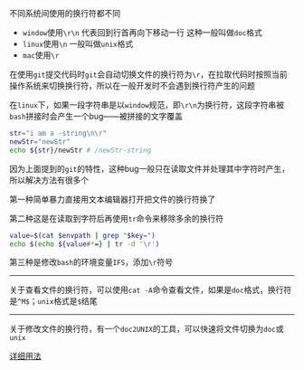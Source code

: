不同系统间使用的换行符都不同

- `window`使用`\r\n` 代表回到行首再向下移动一行 这种一般叫做`doc`格式
- `linux`使用`\n` 一般叫做`unix`格式
- `mac`使用`\r`

在使用`git`提交代码时`git`会自动切换文件的换行符为`\r`，在拉取代码时按照当前操作系统来切换换行符，所以在一般开发时不会遇到换行符产生的问题

在`linux`下，如果一段字符串是以`window`规范，即`\r\n`为换行符，这段字符串被`bash`拼接时会产生一个bug——被拼接的文字覆盖

```sh
str="i am a -string\n\r"
newStr="newStr"
echo ${str}/newStr # /newStr-string
```

因为上面提到的`git`的特性，这种bug一般只在读取文件并处理其中字符时产生，所以解决方法有很多个

第一种简单暴力直接用文本编辑器打开把文件的换行符换了

第二种这是在读取到字符后再使用`tr`命令来移除多余的换行符

```sh
value=$(cat $envpath | grep "$key=")
echo $(echo ${value#*=} | tr -d '\r')
```

第三种是修改`bash`的环境变量`IFS`，添加`\r`符号

---

关于查看文件的换行符，可以使用`cat -A`命令查看文件，如果是`doc`格式，换行符是`^M$`；`unix`格式是`$`结尾

---

关于修改文件的换行符，有一个`doc2UNIX`的工具，可以快速将文件切换为`doc`或`unix`

[详细用法](https://blog.csdn.net/leedaning/article/details/53024290)

